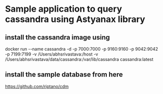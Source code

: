 # Sample application to query cassandra using Astyanax library

## install the cassandra image using 

docker run --name cassandra -d -p 7000:7000 -p 9160:9160 -p 9042:9042 -p 7199:7199 -v /Users/abhsrivastava:/host -v /Users/abhsrivastava/data/cassandra:/var/lib/cassandra cassandra:latest

## install the sample database from here

https://github.com/riptano/cdm
